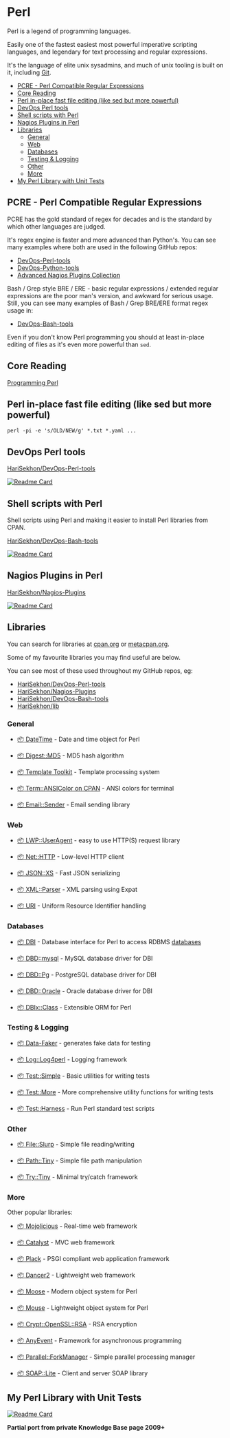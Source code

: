 # Perl

Perl is a legend of programming languages.

Easily one of the fastest easiest most powerful imperative scripting languages, and legendary
for text processing and regular expressions.

It's the language of elite unix sysadmins, and much of unix tooling is built on it, including [Git](git.md).

<!-- INDEX_START -->

- [PCRE - Perl Compatible Regular Expressions](#pcre---perl-compatible-regular-expressions)
- [Core Reading](#core-reading)
- [Perl in-place fast file editing (like sed but more powerful)](#perl-in-place-fast-file-editing-like-sed-but-more-powerful)
- [DevOps Perl tools](#devops-perl-tools)
- [Shell scripts with Perl](#shell-scripts-with-perl)
- [Nagios Plugins in Perl](#nagios-plugins-in-perl)
- [Libraries](#libraries)
  - [General](#general)
  - [Web](#web)
  - [Databases](#databases)
  - [Testing & Logging](#testing--logging)
  - [Other](#other)
  - [More](#more)
- [My Perl Library with Unit Tests](#my-perl-library-with-unit-tests)

<!-- INDEX_END -->

## PCRE - Perl Compatible Regular Expressions

PCRE has the gold standard of regex for decades and is the standard by which other languages are judged.

It's regex engine is faster and more advanced than Python's. You can see many examples where both are used in the
following GitHub repos:

- [DevOps-Perl-tools](https://github.com/HariSekhon/DevOps-Perl-tools)
- [DevOps-Python-tools](https://github.com/HariSekhon/DevOps-Python-tools)
- [Advanced Nagios Plugins Collection](https://github.com/HariSekhon/Nagios-Plugins)

Bash / Grep style BRE / ERE - basic regular expressions / extended regular expressions are the poor man's version, and
awkward for serious usage. Still, you can see many examples of Bash / Grep BRE/ERE format regex usage in:

- [DevOps-Bash-tools](https://github.com/HariSekhon/DevOps-Bash-tools)

Even if you don't know Perl programming you should at least in-place editing of files as it's even more powerful than `sed`.

## Core Reading

[Programming Perl](https://www.amazon.com/Programming-Perl-Unmatched-processing-scripting/dp/0596004923/)

## Perl in-place fast file editing (like sed but more powerful)

```shell
perl -pi -e 's/OLD/NEW/g' *.txt *.yaml ...
```

## DevOps Perl tools

[HariSekhon/DevOps-Perl-tools](https://github.com/HariSekhon/DevOps-Perl-tools)

[![Readme Card](https://github-readme-stats.vercel.app/api/pin/?username=HariSekhon&repo=DevOps-Perl-tools&theme=ambient_gradient&description_lines_count=3)](https://github.com/HariSekhon/DevOps-Perl-tools)

## Shell scripts with Perl

Shell scripts using Perl and making it easier to install Perl libraries from CPAN.

[HariSekhon/DevOps-Bash-tools](https://github.com/HariSekhon/DevOps-Bash-tools)

[![Readme Card](https://github-readme-stats.vercel.app/api/pin/?username=HariSekhon&repo=DevOps-Bash-tools&theme=ambient_gradient&description_lines_count=3)](https://github.com/HariSekhon/DevOps-Bash-tools)

## Nagios Plugins in Perl

[HariSekhon/Nagios-Plugins](https://github.com/HariSekhon/Nagios-Plugins)

[![Readme Card](https://github-readme-stats.vercel.app/api/pin/?username=HariSekhon&repo=Nagios-Plugins&theme=ambient_gradient&description_lines_count=3)](https://github.com/HariSekhon/Nagios-Plugins)

## Libraries

You can search for libraries at
[cpan.org](https://www.cpan.org/)
or
[metacpan.org](https://metacpan.org/).

Some of my favourite libraries you may find useful are below.

You can see most of these used throughout my GitHub repos, eg:

- [HariSekhon/DevOps-Perl-tools](https://github.com/HariSekhon/DevOps-Perl-tools)
- [HariSekhon/Nagios-Plugins](https://github.com/HariSekhon/Nagios-Plugins)
- [HariSekhon/DevOps-Bash-tools](https://github.com/HariSekhon/DevOps-Bash-tools)
- [HariSekhon/lib](https://github.com/HariSekhon/lib)

### General

- [:package: DateTime](https://metacpan.org/pod/DateTime) - Date and time object for Perl

- [:package: Digest::MD5](https://metacpan.org/pod/Digest::MD5) - MD5 hash algorithm

- [:package: Template Toolkit](https://metacpan.org/pod/Template::Toolkit) - Template processing system

- [:package: Term::ANSIColor on CPAN](https://metacpan.org/pod/Term::ANSIColor) - ANSI colors for terminal

- [:package: Email::Sender](https://metacpan.org/pod/Email::Sender) - Email sending library

### Web

- [:package: LWP::UserAgent](https://metacpan.org/pod/LWP::UserAgent) - easy to use HTTP(S) request library

- [:package: Net::HTTP](https://metacpan.org/pod/Net::HTTP) - Low-level HTTP client

- [:package: JSON::XS](https://metacpan.org/pod/JSON::XS) - Fast JSON serializing

- [:package: XML::Parser](https://metacpan.org/pod/XML::Parser) - XML parsing using Expat

- [:package: URI](https://metacpan.org/pod/URI) - Uniform Resource Identifier handling

### Databases

- [:package: DBI](https://metacpan.org/pod/DBI) - Database interface for Perl to access RDBMS [databases](databases.md)

- [:package: DBD::mysql](https://metacpan.org/pod/DBD::mysql) - MySQL database driver for DBI

- [:package: DBD::Pg](https://metacpan.org/pod/DBD::Pg) - PostgreSQL database driver for DBI

- [:package: DBD::Oracle](https://metacpan.org/pod/DBD::Oracle) - Oracle database driver for DBI

- [:package: DBIx::Class](https://metacpan.org/pod/DBIx::Class) - Extensible ORM for Perl

### Testing & Logging

- [:package: Data-Faker](https://metacpan.org/pod/Data::Faker) - generates fake data for testing

- [:package: Log::Log4perl](https://metacpan.org/pod/Log::Log4perl) - Logging framework

- [:package: Test::Simple](https://metacpan.org/pod/Test::Simple) - Basic utilities for writing tests

- [:package: Test::More](https://metacpan.org/pod/Test::More) - More comprehensive utility functions for writing tests

- [:package: Test::Harness](https://metacpan.org/pod/Test::Harness) - Run Perl standard test scripts

### Other

- [:package: File::Slurp](https://metacpan.org/pod/File::Slurp) - Simple file reading/writing

- [:package: Path::Tiny](https://metacpan.org/pod/Path::Tiny) - Simple file path manipulation

- [:package: Try::Tiny](https://metacpan.org/pod/Try::Tiny) - Minimal try/catch framework

### More

Other popular libraries:

- [:package: Mojolicious](https://metacpan.org/pod/Mojolicious) - Real-time web framework

- [:package: Catalyst](https://metacpan.org/pod/Catalyst::Runtime) - MVC web framework

- [:package: Plack](https://metacpan.org/pod/Plack) - PSGI compliant web application framework

- [:package: Dancer2](https://metacpan.org/pod/Dancer2) - Lightweight web framework

- [:package: Moose](https://metacpan.org/pod/Moose) - Modern object system for Perl

- [:package: Mouse](https://metacpan.org/pod/Mouse) - Lightweight object system for Perl

- [:package: Crypt::OpenSSL::RSA](https://metacpan.org/pod/Crypt::OpenSSL::RSA) - RSA encryption

- [:package: AnyEvent](https://metacpan.org/pod/AnyEvent) - Framework for asynchronous programming

- [:package: Parallel::ForkManager](https://metacpan.org/pod/Parallel::ForkManager) - Simple parallel processing manager

- [:package: SOAP::Lite](https://metacpan.org/pod/SOAP::Lite) - Client and server SOAP library

## My Perl Library with Unit Tests

[![Readme Card](https://github-readme-stats.vercel.app/api/pin/?username=HariSekhon&repo=lib&theme=ambient_gradient&description_lines_count=3)](https://github.com/HariSekhon/lib)

**Partial port from private Knowledge Base page 2009+**
